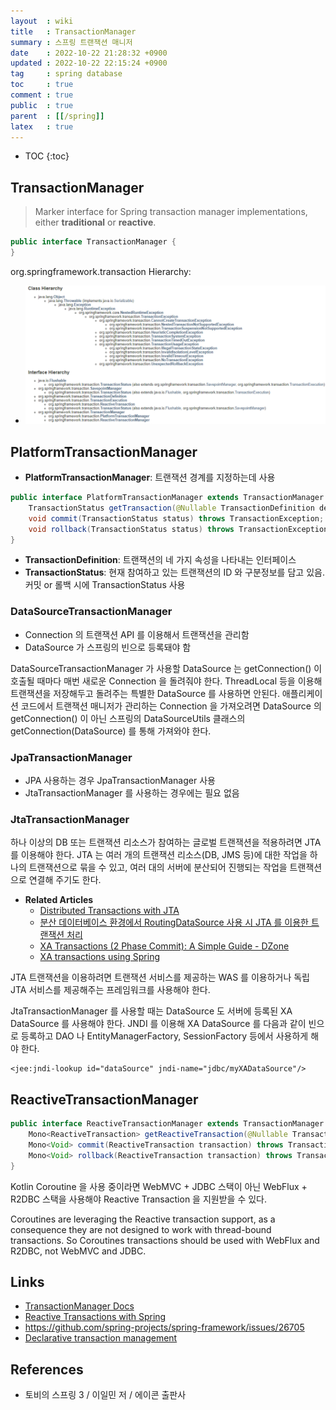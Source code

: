 ```yaml
---
layout  : wiki
title   : TransactionManager
summary : 스프링 트랜잭션 매니저
date    : 2022-10-22 21:28:32 +0900
updated : 2022-10-22 22:15:24 +0900
tag     : spring database
toc     : true
comment : true
public  : true
parent  : [[/spring]]
latex   : true
---
```

* TOC
{:toc}

## TransactionManager

> Marker interface for Spring transaction manager implementations, either __traditional__ or __reactive__.

```java
public interface TransactionManager {
}
```

org.springframework.transaction Hierarchy:
- ![](/resource/wiki/spring-transactionmanager/hierarchy.png)

## PlatformTransactionManager

- __PlatformTransactionManager__: 트랜잭션 경계를 지정하는데 사용

```java
public interface PlatformTransactionManager extends TransactionManager {
    TransactionStatus getTransaction(@Nullable TransactionDefinition definition) throws TransactionException;
    void commit(TransactionStatus status) throws TransactionException;
    void rollback(TransactionStatus status) throws TransactionException;
}
```

- __TransactionDefinition__: 트랜잭션의 네 가지 속성을 나타내는 인터페이스
- __TransactionStatus__: 현재 참여하고 있는 트랜잭션의 ID 와 구분정보를 담고 있음. 커밋 or 롤백 시에 TransactionStatus 사용

### DataSourceTransactionManager

- Connection 의 트랜잭션 API 를 이용해서 트랜잭션을 관리함
- DataSource 가 스프링의 빈으로 등록돼야 함

DataSourceTransactionManager 가 사용할 DataSource 는 getConnection() 이 호출될 때마다 매번 새로운 Connection 을 돌려줘야 한다. ThreadLocal 등을 이용해 트랜잭션을 저장해두고 돌려주는 특별한 DataSource 를 사용하면 안된다. 애플리케이션 코드에서 트랜잭션 매니저가 관리하는 Connection 을 가져오려면 DataSource 의 getConnection() 이 아닌 스프링의 DataSourceUtils 클래스의 getConnection(DataSource) 를 통해 가져와야 한다.

### JpaTransactionManager

- JPA 사용하는 경우 JpaTransactionManager 사용
- JtaTransactionManager 를 사용하는 경우에는 필요 없음 

### JtaTransactionManager

하나 이상의 DB 또는 트랜잭션 리소스가 참여하는 글로벌 트랜잭션을 적용하려면 JTA 를 이용해야 한다. JTA 는 여러 개의 트랜잭션 리소스(DB, JMS 등)에 대한 작업을 하나의 트랜잭션으로 묶을 수 있고, 여러 대의 서버에 분산되어 진행되는 작업을 트랜잭션으로 연결해 주기도 한다.

- __Related Articles__
  - [Distributed Transactions with JTA](https://docs.spring.io/spring-boot/docs/2.1.13.RELEASE/reference/html/boot-features-jta.html)
  - [분산 데이터베이스 환경에서 RoutingDataSource 사용 시 JTA 를 이용한 트랜잭션 처리](https://d2.naver.com/helloworld/5812258)
  - [XA Transactions (2 Phase Commit): A Simple Guide - DZone](https://dzone.com/articles/xa-transactions-2-phase-commit)
  - [XA transactions using Spring](https://www.infoworld.com/article/2077714/xa-transactions-using-spring.html)

JTA 트랜잭션을 이용하려면 트랜잭션 서비스를 제공하는 WAS 를 이용하거나 독립 JTA 서비스를 제공해주는 프레임워크를 사용해야 한다.

JtaTransactionManager 를 사용할 때는 DataSource 도 서버에 등록된 XA DataSource 를 사용해야 한다. JNDI 를 이용해 XA DataSource 를 다음과 같이 빈으로 등록하고 DAO 나 EntityManagerFactory, SessionFactory 등에서 사용하게 해야 한다.

```
<jee:jndi-lookup id="dataSource" jndi-name="jdbc/myXADataSource"/>
```

## ReactiveTransactionManager

```java
public interface ReactiveTransactionManager extends TransactionManager {
    Mono<ReactiveTransaction> getReactiveTransaction(@Nullable TransactionDefinition definition) throws TransactionException;
    Mono<Void> commit(ReactiveTransaction transaction) throws TransactionException;
    Mono<Void> rollback(ReactiveTransaction transaction) throws TransactionException;
}
```

Kotlin Coroutine 을 사용 중이라면 WebMVC + JDBC 스택이 아닌 WebFlux + R2DBC 스택을 사용해야 Reactive Transaction 을 지원받을 수 있다.

Coroutines are leveraging the Reactive transaction support, as a consequence they are not designed to work with thread-bound transactions. So Coroutines transactions should be used with WebFlux and R2DBC, not WebMVC and JDBC.

## Links

- [TransactionManager Docs](https://docs.spring.io/spring-framework/docs/current/javadoc-api/org/springframework/transaction/TransactionManager.html)
- [Reactive Transactions with Spring](https://spring.io/blog/2019/05/16/reactive-transactions-with-spring)
- https://github.com/spring-projects/spring-framework/issues/26705
- [Declarative transaction management](https://docs.spring.io/spring-framework/docs/3.0.0.M3/reference/html/ch11s05.html)

## References

- 토비의 스프링 3 / 이일민 저 / 에이콘 출판사